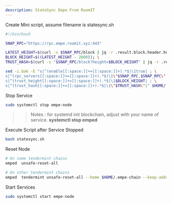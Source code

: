 ```yaml
---
description: StateSync Empe From RoomIT
---
```


Create Mini script, assume filename is statesync.sh

```bash
#!/bin/bash

SNAP_RPC="https://rpc.empe.roomit.xyz:443"

LATEST_HEIGHT=$(curl -s $SNAP_RPC/block | jq -r .result.block.header.height); \
BLOCK_HEIGHT=$((LATEST_HEIGHT - 2000)); \
TRUST_HASH=$(curl -s "$SNAP_RPC/block?height=$BLOCK_HEIGHT" | jq -r .result.block_id.hash)

sed -i.bak -E "s|^(enable[[:space:]]+=[[:space:]]+).*$|\1true| ; \
s|^(rpc_servers[[:space:]]+=[[:space:]]+).*$|\1\"$SNAP_RPC,$SNAP_RPC\"| ; \
s|^(trust_height[[:space:]]+=[[:space:]]+).*$|\1$BLOCK_HEIGHT| ; \
s|^(trust_hash[[:space:]]+=[[:space:]]+).*$|\1\"$TRUST_HASH\"|" $HOME/.empe-chain/config/config.toml
```


Stop Service
```bash
sudo systemctl stop empe-node
```

>> Notes : for systemd init blockchain, adjust with your name of service. __systemctl stop emped__


Execute Script after Service Stopped
```bash
bash statesync.sh
```

Reset Node
```bash
# On some tendermint chains
emped  unsafe-reset-all

# On other tendermint chains
emped  tendermint unsafe-reset-all --home $HOME/.empe-chain --keep-addr-book
```

Start Services
```bash
sudo systemctl start empe-node
```